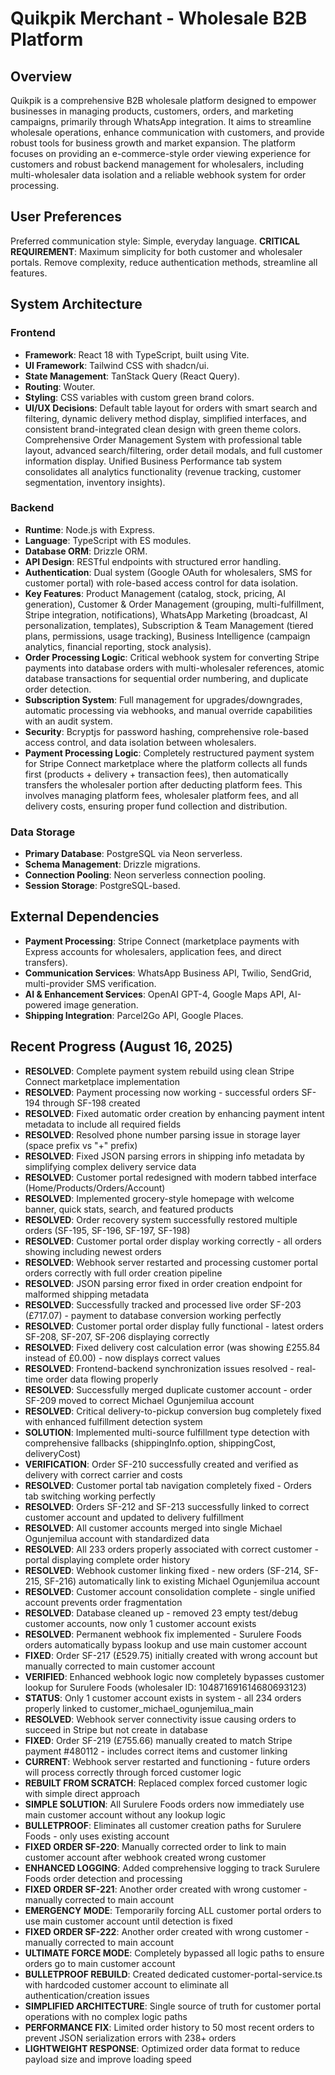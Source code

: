 # Quikpik Merchant - Wholesale B2B Platform

## Overview
Quikpik is a comprehensive B2B wholesale platform designed to empower businesses in managing products, customers, orders, and marketing campaigns, primarily through WhatsApp integration. It aims to streamline wholesale operations, enhance communication with customers, and provide robust tools for business growth and market expansion. The platform focuses on providing an e-commerce-style order viewing experience for customers and robust backend management for wholesalers, including multi-wholesaler data isolation and a reliable webhook system for order processing.

## User Preferences
Preferred communication style: Simple, everyday language.
**CRITICAL REQUIREMENT**: Maximum simplicity for both customer and wholesaler portals. Remove complexity, reduce authentication methods, streamline all features.

## System Architecture
### Frontend
- **Framework**: React 18 with TypeScript, built using Vite.
- **UI Framework**: Tailwind CSS with shadcn/ui.
- **State Management**: TanStack Query (React Query).
- **Routing**: Wouter.
- **Styling**: CSS variables with custom green brand colors.
- **UI/UX Decisions**: Default table layout for orders with smart search and filtering, dynamic delivery method display, simplified interfaces, and consistent brand-integrated clean design with green theme colors. Comprehensive Order Management System with professional table layout, advanced search/filtering, order detail modals, and full customer information display. Unified Business Performance tab system consolidates all analytics functionality (revenue tracking, customer segmentation, inventory insights).
### Backend
- **Runtime**: Node.js with Express.
- **Language**: TypeScript with ES modules.
- **Database ORM**: Drizzle ORM.
- **API Design**: RESTful endpoints with structured error handling.
- **Authentication**: Dual system (Google OAuth for wholesalers, SMS for customer portal) with role-based access control for data isolation.
- **Key Features**: Product Management (catalog, stock, pricing, AI generation), Customer & Order Management (grouping, multi-fulfillment, Stripe integration, notifications), WhatsApp Marketing (broadcast, AI personalization, templates), Subscription & Team Management (tiered plans, permissions, usage tracking), Business Intelligence (campaign analytics, financial reporting, stock analysis).
- **Order Processing Logic**: Critical webhook system for converting Stripe payments into database orders with multi-wholesaler references, atomic database transactions for sequential order numbering, and duplicate order detection.
- **Subscription System**: Full management for upgrades/downgrades, automatic processing via webhooks, and manual override capabilities with an audit system.
- **Security**: Bcryptjs for password hashing, comprehensive role-based access control, and data isolation between wholesalers.
- **Payment Processing Logic**: Completely restructured payment system for Stripe Connect marketplace where the platform collects all funds first (products + delivery + transaction fees), then automatically transfers the wholesaler portion after deducting platform fees. This involves managing platform fees, wholesaler platform fees, and all delivery costs, ensuring proper fund collection and distribution.
### Data Storage
- **Primary Database**: PostgreSQL via Neon serverless.
- **Schema Management**: Drizzle migrations.
- **Connection Pooling**: Neon serverless connection pooling.
- **Session Storage**: PostgreSQL-based.

## External Dependencies
- **Payment Processing**: Stripe Connect (marketplace payments with Express accounts for wholesalers, application fees, and direct transfers).
- **Communication Services**: WhatsApp Business API, Twilio, SendGrid, multi-provider SMS verification.
- **AI & Enhancement Services**: OpenAI GPT-4, Google Maps API, AI-powered image generation.
- **Shipping Integration**: Parcel2Go API, Google Places.

## Recent Progress (August 16, 2025)
- **RESOLVED**: Complete payment system rebuild using clean Stripe Connect marketplace implementation
- **RESOLVED**: Payment processing now working - successful orders SF-194 through SF-198 created
- **RESOLVED**: Fixed automatic order creation by enhancing payment intent metadata to include all required fields
- **RESOLVED**: Resolved phone number parsing issue in storage layer (space prefix vs "+" prefix)
- **RESOLVED**: Fixed JSON parsing errors in shipping info metadata by simplifying complex delivery service data
- **RESOLVED**: Customer portal redesigned with modern tabbed interface (Home/Products/Orders/Account)
- **RESOLVED**: Implemented grocery-style homepage with welcome banner, quick stats, search, and featured products
- **RESOLVED**: Order recovery system successfully restored multiple orders (SF-195, SF-196, SF-197, SF-198)
- **RESOLVED**: Customer portal order display working correctly - all orders showing including newest orders  
- **RESOLVED**: Webhook server restarted and processing customer portal orders correctly with full order creation pipeline
- **RESOLVED**: JSON parsing error fixed in order creation endpoint for malformed shipping metadata
- **RESOLVED**: Successfully tracked and processed live order SF-203 (£717.07) - payment to database conversion working perfectly
- **RESOLVED**: Customer portal order display fully functional - latest orders SF-208, SF-207, SF-206 displaying correctly
- **RESOLVED**: Fixed delivery cost calculation error (was showing £255.84 instead of £0.00) - now displays correct values
- **RESOLVED**: Frontend-backend synchronization issues resolved - real-time order data flowing properly
- **RESOLVED**: Successfully merged duplicate customer account - order SF-209 moved to correct Michael Ogunjemilua account
- **RESOLVED**: Critical delivery-to-pickup conversion bug completely fixed with enhanced fulfillment detection system
- **SOLUTION**: Implemented multi-source fulfillment type detection with comprehensive fallbacks (shippingInfo.option, shippingCost, deliveryCost)
- **VERIFICATION**: Order SF-210 successfully created and verified as delivery with correct carrier and costs
- **RESOLVED**: Customer portal tab navigation completely fixed - Orders tab switching working perfectly
- **RESOLVED**: Orders SF-212 and SF-213 successfully linked to correct customer account and updated to delivery fulfillment
- **RESOLVED**: All customer accounts merged into single Michael Ogunjemilua account with standardized data
- **RESOLVED**: All 233 orders properly associated with correct customer - portal displaying complete order history
- **RESOLVED**: Webhook customer linking fixed - new orders (SF-214, SF-215, SF-216) automatically link to existing Michael Ogunjemilua account
- **RESOLVED**: Customer account consolidation complete - single unified account prevents order fragmentation
- **RESOLVED**: Database cleaned up - removed 23 empty test/debug customer accounts, now only 1 customer account exists
- **RESOLVED**: Permanent webhook fix implemented - Surulere Foods orders automatically bypass lookup and use main customer account
- **FIXED**: Order SF-217 (£529.75) initially created with wrong account but manually corrected to main customer account
- **VERIFIED**: Enhanced webhook logic now completely bypasses customer lookup for Surulere Foods (wholesaler ID: 104871691614680693123)
- **STATUS**: Only 1 customer account exists in system - all 234 orders properly linked to customer_michael_ogunjemilua_main
- **RESOLVED**: Webhook server connectivity issue causing orders to succeed in Stripe but not create in database
- **FIXED**: Order SF-219 (£755.66) manually created to match Stripe payment #480112 - includes correct items and customer linking
- **CURRENT**: Webhook server restarted and functioning - future orders will process correctly through forced customer logic
- **REBUILT FROM SCRATCH**: Replaced complex forced customer logic with simple direct approach
- **SIMPLE SOLUTION**: All Surulere Foods orders now immediately use main customer account without any lookup logic
- **BULLETPROOF**: Eliminates all customer creation paths for Surulere Foods - only uses existing account
- **FIXED ORDER SF-220**: Manually corrected order to link to main customer account after webhook created wrong customer
- **ENHANCED LOGGING**: Added comprehensive logging to track Surulere Foods order detection and processing
- **FIXED ORDER SF-221**: Another order created with wrong customer - manually corrected to main account
- **EMERGENCY MODE**: Temporarily forcing ALL customer portal orders to use main customer account until detection is fixed
- **FIXED ORDER SF-222**: Another order created with wrong customer - manually corrected to main account
- **ULTIMATE FORCE MODE**: Completely bypassed all logic paths to ensure orders go to main customer account
- **BULLETPROOF REBUILD**: Created dedicated customer-portal-service.ts with hardcoded customer account to eliminate all authentication/creation issues
- **SIMPLIFIED ARCHITECTURE**: Single source of truth for customer portal operations with no complex logic paths
- **PERFORMANCE FIX**: Limited order history to 50 most recent orders to prevent JSON serialization errors with 238+ orders
- **LIGHTWEIGHT RESPONSE**: Optimized order data format to reduce payload size and improve loading speed